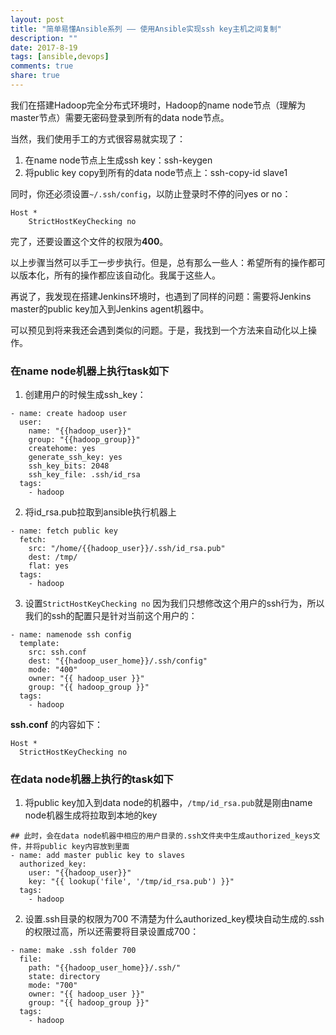 ```yaml
---
layout: post
title: "简单易懂Ansible系列 —— 使用Ansible实现ssh key主机之间复制"
description: ""
date: 2017-8-19
tags: [ansible,devops]
comments: true
share: true
---
```

我们在搭建Hadoop完全分布式环境时，Hadoop的name node节点（理解为master节点）需要无密码登录到所有的data node节点。

当然，我们使用手工的方式很容易就实现了：

1. 在name node节点上生成ssh key：ssh-keygen
1. 将public key copy到所有的data node节点上：ssh-copy-id slave1

同时，你还必须设置`~/.ssh/config`，以防止登录时不停的问yes or no：

  ```
  Host *
      StrictHostKeyChecking no
  ```

完了，还要设置这个文件的权限为**400**。

以上步骤当然可以手工一步步执行。但是，总有那么一些人：希望所有的操作都可以版本化，所有的操作都应该自动化。我属于这些人。

再说了，我发现在搭建Jenkins环境时，也遇到了同样的问题：需要将Jenkins master的public key加入到Jenkins agent机器中。

可以预见到将来我还会遇到类似的问题。于是，我找到一个方法来自动化以上操作。

### 在name node机器上执行task如下
1. 创建用户的时候生成ssh_key：

  ```
  - name: create hadoop user
    user:
      name: "{{hadoop_user}}"
      group: "{{hadoop_group}}"
      createhome: yes
      generate_ssh_key: yes
      ssh_key_bits: 2048
      ssh_key_file: .ssh/id_rsa
    tags:
      - hadoop
  ```
2. 将id_rsa.pub拉取到ansible执行机器上

  ```
  - name: fetch public key
    fetch:
      src: "/home/{{hadoop_user}}/.ssh/id_rsa.pub"
      dest: /tmp/
      flat: yes
    tags:
      - hadoop

  ```
3. 设置`StrictHostKeyChecking no`
因为我们只想修改这个用户的ssh行为，所以我们的ssh的配置只是针对当前这个用户的：

  ```
  - name: namenode ssh config
    template:
      src: ssh.conf
      dest: "{{hadoop_user_home}}/.ssh/config"
      mode: "400"
      owner: "{{ hadoop_user }}"
      group: "{{ hadoop_group }}"
    tags:
      - hadoop

  ```
**ssh.conf** 的内容如下：

  ```
  Host *
    StrictHostKeyChecking no
  ```



### 在data node机器上执行的task如下
1. 将public key加入到data node的机器中，`/tmp/id_rsa.pub`就是刚由name node机器生成将拉取到本地的key


  ```
  ## 此时，会在data node机器中相应的用户目录的.ssh文件夹中生成authorized_keys文件，并将public key内容放到里面
  - name: add master public key to slaves
    authorized_key:
      user: "{{hadoop_user}}"
      key: "{{ lookup('file', '/tmp/id_rsa.pub') }}"
    tags:
      - hadoop

  ```

2. 设置.ssh目录的权限为700
不清楚为什么authorized_key模块自动生成的.ssh的权限过高，所以还需要将目录设置成700：

  ```
  - name: make .ssh folder 700
    file:
      path: "{{hadoop_user_home}}/.ssh/"
      state: directory
      mode: "700"
      owner: "{{ hadoop_user }}"
      group: "{{ hadoop_group }}"
    tags:
      - hadoop
  ```
